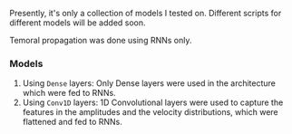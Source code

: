 Presently, it's only a collection of models I tested on. Different scripts for different models will be added soon.

Temoral propagation was done using RNNs only. 

### Models
1) Using `Dense` layers: Only Dense layers were used in the architecture which were fed to RNNs.
2) Using `Conv1D` layers: 1D Convolutional layers were used to capture the features in the amplitudes and the velocity distributions, which were flattened and fed to RNNs.